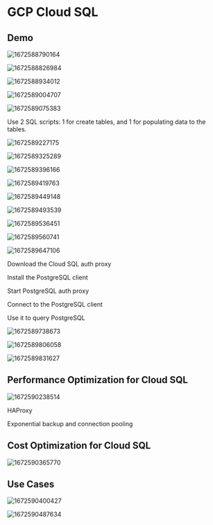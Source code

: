 # GCP Cloud SQL

## Demo

![1672588790164](image/GCP_CloudSQL/1672588790164.png)

![1672588826984](image/GCP_CloudSQL/1672588826984.png)

![1672588934012](image/GCP_CloudSQL/1672588934012.png)

![1672589004707](image/GCP_CloudSQL/1672589004707.png)

![1672589075383](image/GCP_CloudSQL/1672589075383.png)

Use 2 SQL scripts: 1 for create tables, and 1 for populating data to the tables.

![1672589227175](image/GCP_CloudSQL/1672589227175.png)

![1672589325289](image/GCP_CloudSQL/1672589325289.png)

![1672589396166](image/GCP_CloudSQL/1672589396166.png)

![1672589419763](image/GCP_CloudSQL/1672589419763.png)

![1672589449148](image/GCP_CloudSQL/1672589449148.png)

![1672589493539](image/GCP_CloudSQL/1672589493539.png)

![1672589536451](image/GCP_CloudSQL/1672589536451.png)

![1672589560741](image/GCP_CloudSQL/1672589560741.png)

![1672589647106](image/GCP_CloudSQL/1672589647106.png)

Download the Cloud SQL auth proxy

Install the PostgreSQL client

Start PostgreSQL auth proxy

Connect to the PostgreSQL client

Use it to query PostgreSQL

![1672589738673](image/GCP_CloudSQL/1672589738673.png)

![1672589806058](image/GCP_CloudSQL/1672589806058.png)

![1672589831627](image/GCP_CloudSQL/1672589831627.png)

## Performance Optimization for Cloud SQL

![1672590238514](image/GCP_CloudSQL/1672590238514.png)

HAProxy

Exponential backup and connection pooling

## Cost Optimization for Cloud SQL

![1672590365770](image/GCP_CloudSQL/1672590365770.png)

## Use Cases

![1672590400427](image/GCP_CloudSQL/1672590400427.png)

![1672590487634](image/GCP_CloudSQL/1672590487634.png)

